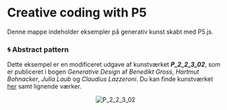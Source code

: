 # Creative coding with P5
Denne mappe indeholder eksempler på generativ kunst skabt med P5.js.

### 🌀 Abstract pattern
Dette eksempel er en modificeret udgave af kunstværket ***P_2_2_3_02***, som er publiceret i bogen *Generative Design* af *Benedikt Gross*, *Hartmut Bohnacker*, *Julia Laub* og *Claudius Lazzeroni*. Du kan finde kunstværket [her](http://www.generative-gestaltung.de/2/) samt lignende værker. 

<p align="center"> <img src="../media/mønster.gif" alt="P_2_2_3_02"> </p>

